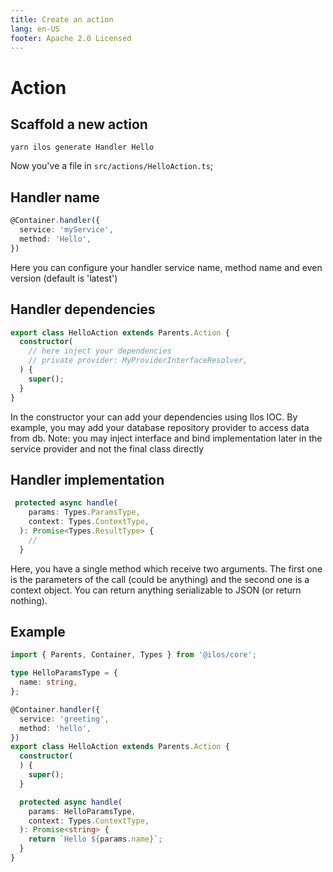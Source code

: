 ```yaml
---
title: Create an action
lang: en-US
footer: Apache 2.0 Licensed
---
```

# Action
## Scaffold a new action
```shell
yarn ilos generate Handler Hello
```
Now you've a file in `src/actions/HelloAction.ts`;

## Handler name
```ts
@Container.handler({
  service: 'myService',
  method: 'Hello',
})
```
Here you can configure your handler service name, method name and even version (default is 'latest')

## Handler dependencies
```ts
export class HelloAction extends Parents.Action {
  constructor(
    // here inject your dependencies
    // private provider: MyProviderInterfaceResolver,
  ) {
    super();
  }
}
```
In the constructor your can add your dependencies using Ilos IOC. By example, you may add your database repository provider to access data from db.
Note: you may inject interface and bind implementation later in the service provider and not the final class directly

## Handler implementation
```ts
 protected async handle(
    params: Types.ParamsType,
    context: Types.ContextType,
  ): Promise<Types.ResultType> {
    // 
  }
```
Here, you have a single method which receive two arguments. The first one is the parameters of the call (could be anything) and the second one is a context object. You can return anything serializable to JSON (or return nothing).

## Example

```ts
import { Parents, Container, Types } from '@ilos/core';

type HelloParamsType = {
  name: string,
};

@Container.handler({
  service: 'greeting',
  method: 'hello',
})
export class HelloAction extends Parents.Action {
  constructor(
  ) {
    super();
  }

  protected async handle(
    params: HelloParamsType,
    context: Types.ContextType,
  ): Promise<string> {
    return `Hello ${params.name}`;
  }
}
```

